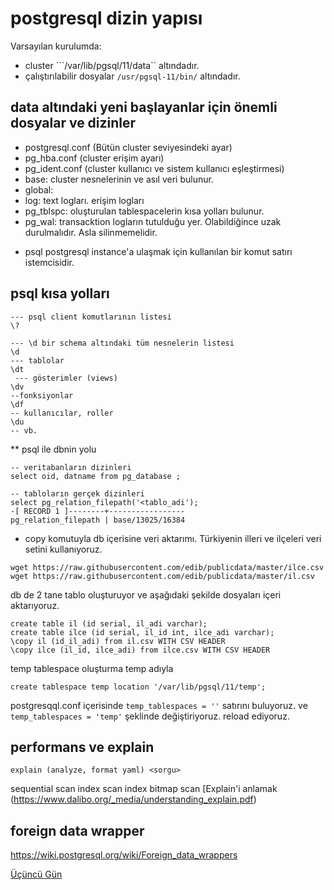 # postgresql dizin yapısı
Varsayılan kurulumda:
- cluster ```/var/lib/pgsql/11/data`` altındadır. 
- çalıştırılabilir dosyalar ```/usr/pgsql-11/bin/``` altındadır.

## data altındaki yeni başlayanlar için önemli dosyalar ve dizinler
- postgresql.conf (Bütün cluster seviyesindeki ayar) 
- pg_hba.conf (cluster erişim ayarı)
- pg_ident.conf (cluster kullanıcı ve sistem kullanıcı eşleştirmesi)
- base: cluster nesnelerinin ve asıl veri bulunur.
- global: 
- log: text logları. erişim logları
- pg_tblspc: oluşturulan tablespacelerin kısa yolları bulunur.
- pg_wal: transacktion logların tutulduğu yer. Olabildiğince uzak durulmalıdır. Asla silinmemelidir. 

* psql postgresql instance'a ulaşmak için kullanılan bir komut satırı istemcisidir. 
## psql kısa yolları
```
--- psql client komutlarının listesi
\? 

--- \d bir schema altındaki tüm nesnelerin listesi
\d
--- tablolar
\dt
 --- gösterimler (views)
\dv
--fonksiyonlar
\df
-- kullanıcılar, roller
\du
-- vb.
```
** psql ile dbnin yolu
```
-- veritabanların dizinleri
select oid, datname from pg_database ;

-- tabloların gerçek dizinleri
select pg_relation_filepath('<tablo_adi');
-[ RECORD 1 ]--------+-----------------
pg_relation_filepath | base/13025/16384
```
- copy komutuyla db içerisine veri aktarımı.
Türkiyenin illeri ve ilçeleri veri setini kullanıyoruz.
```
wget https://raw.githubusercontent.com/edib/publicdata/master/ilce.csv
wget https://raw.githubusercontent.com/edib/publicdata/master/il.csv
```
db de 2 tane tablo oluşturuyor ve aşağıdaki şekilde dosyaları içeri aktarıyoruz.
```
create table il (id serial, il_adi varchar);
create table ilce (id serial, il_id int, ilce_adi varchar);
\copy il (id_il_adi) from il.csv WITH CSV HEADER
\copy ilce (il_id, ilce_adi) from ilce.csv WITH CSV HEADER

```

temp tablespace oluşturma temp adıyla
```
create tablespace temp location '/var/lib/pgsql/11/temp';
```
postgresqql.conf içerisinde
```temp_tablespaces = ''``` satırını buluyoruz. 
ve 
```temp_tablespaces = 'temp'``` şeklinde değiştiriyoruz. reload ediyoruz.

## performans ve explain 
```
explain (analyze, format yaml) <sorgu> 
```
sequential scan
index scan
index bitmap scan
[Explain'i anlamak (https://www.dalibo.org/_media/understanding_explain.pdf)

## foreign data wrapper
https://wiki.postgresql.org/wiki/Foreign_data_wrappers


[Üçüncü Gün](3.gun.md)
